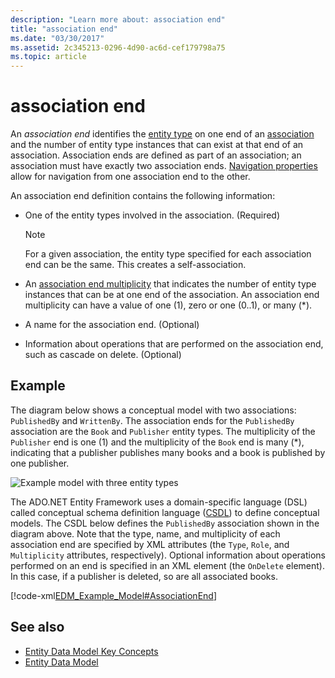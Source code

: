 ```yaml
---
description: "Learn more about: association end"
title: "association end"
ms.date: "03/30/2017"
ms.assetid: 2c345213-0296-4d90-ac6d-cef179798a75
ms.topic: article
---
```

# association end

An *association end* identifies the [entity type](entity-type.md) on one end of an [association](association-type.md) and the number of entity type instances that can exist at that end of an association. Association ends are defined as part of an association; an association must have exactly two association ends. [Navigation properties](navigation-property.md) allow for navigation from one association end to the other.  
  
 An association end definition contains the following information:  
  
- One of the entity types involved in the association. (Required)  
  
    > [!NOTE]
    > For a given association, the entity type specified for each association end can be the same. This creates a self-association.  
  
- An [association end multiplicity](association-end-multiplicity.md) that indicates the number of entity type instances that can be at one end of the association. An association end multiplicity can have a value of one (1), zero or one (0..1), or many (\*).  
  
- A name for the association end. (Optional)  
  
- Information about operations that are performed on the association end, such as cascade on delete. (Optional)  
  
## Example  

 The diagram below shows a conceptual model with two associations: `PublishedBy` and `WrittenBy`. The association ends for the `PublishedBy` association are the `Book` and `Publisher` entity types. The multiplicity of the `Publisher` end is one (1) and the multiplicity of the `Book` end is many (\*), indicating that a publisher publishes many books and a book is published by one publisher.  
  
 ![Example model with three entity types](./media/association-end/example-model-three-entity-types.gif)  
  
 The ADO.NET Entity Framework uses a domain-specific language (DSL) called conceptual schema definition language ([CSDL](/ef/ef6/modeling/designer/advanced/edmx/csdl-spec)) to define conceptual models. The CSDL below defines the `PublishedBy` association shown in the diagram above. Note that the type, name, and multiplicity of each association end are specified by XML attributes (the `Type`, `Role`, and `Multiplicity` attributes, respectively). Optional information about operations performed on an end is specified in an XML element (the `OnDelete` element). In this case, if a publisher is deleted, so are all associated books.  
  
 [!code-xml[EDM_Example_Model#AssociationEnd](../../../../samples/snippets/xml/VS_Snippets_Data/edm_example_model/xml/books3.edmx#associationend)]  
  
## See also

- [Entity Data Model Key Concepts](entity-data-model-key-concepts.md)
- [Entity Data Model](entity-data-model.md)
